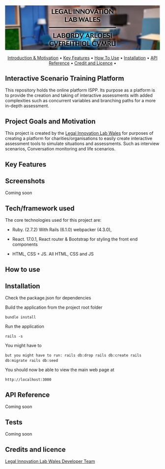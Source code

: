 <p align="center">
  <img src="logo-header-svg.jpg"<br>
</p>

<p align="center">
  <a href="#project-goals-and-motivation">Introduction & Motivation</a> •
  <a href="#key-features">Key Features</a> •
  <a href="#how-to-use">How To Use</a> •
  <a href="#installation">Installation</a> •
  <a href="#api-reference">API Reference</a> •
  <a href="#credit-and-licence">Credit and Licence</a> •
  <br>
</p>



## Interactive Scenario Training Platform 
This repository holds the online platform ISPP. Its purpose as a platform is to provide the creation and taking of interactive assessments with added complexities such as concurrent variables and branching paths for a more in-depth assessment.

## Project Goals and Motivation
This project is created by the [Legal Innovation Lab Wales](https://legaltech.wales/) for purposes of creating a platform for charities/organisations to easily create interactive assessment tools to simulate situations and assessments. Such as interview scenarios, Conversation monitoring and life scenarios.

## Key Features


## Screenshots
Coming soon

## Tech/framework used
The core technologies used for this project are:
* Ruby. (2.7.2) With Rails (6.1.0) webpacker (4.3.0), 

* React. 17.0.1, React router & Bootstrap for styling the front end components

* HTML, CSS + JS. All HTML, CSS and JS

## How to use


## Installation
Check the package.json for dependencies

Build the application from the project root folder

``bundle install``

Run the application

``rails -s``

You might have to 

``but you might have to run:
rails db:drop
rails db:create
rails db:migrate
rails db:seed``

You should now be able to view the main web page at 

``http://localhost:3000``

## API Reference

Coming soon

## Tests
Coming soon

## Credits and licence
[Legal Innovation Lab Wales Developer Team](https://legaltech.wales/)
